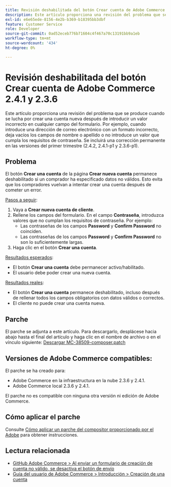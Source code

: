 ```yaml
---
title: Revisión deshabilitada del botón Crear cuenta de Adobe Commerce 2.4.1 y 2.3.6
description: Este artículo proporciona una revisión del problema que se produce cuando se lucha por crear una cuenta nueva después de introducir un valor incorrecto en cualquier campo del formulario. Por ejemplo, cuando introduce una dirección de correo electrónico con un formato incorrecto, deja vacíos los campos de nombre o apellido o no introduce un valor que cumpla los requisitos de contraseña. Se incluirá una corrección permanente en las versiones del primer trimestre (2.4.2, 2.4.1-p1 y 2.3.6-p1).
exl-id: e6e65ede-8156-4e2b-b369-b18395bb3dbf
feature: Customer Service
role: Developer
source-git-commit: 0ad52eceb776b71604c4f467a70c13191bb9a1eb
workflow-type: tm+mt
source-wordcount: '434'
ht-degree: 0%

---
```


# Revisión deshabilitada del botón Crear cuenta de Adobe Commerce 2.4.1 y 2.3.6

Este artículo proporciona una revisión del problema que se produce cuando se lucha por crear una cuenta nueva después de introducir un valor incorrecto en cualquier campo del formulario. Por ejemplo, cuando introduce una dirección de correo electrónico con un formato incorrecto, deja vacíos los campos de nombre o apellido o no introduce un valor que cumpla los requisitos de contraseña. Se incluirá una corrección permanente en las versiones del primer trimestre (2.4.2, 2.4.1-p1 y 2.3.6-p1).

## Problema

El botón **Crear una cuenta** de la página **Crear nueva cuenta** permanece deshabilitado si un comprador ha especificado datos no válidos. Esto evita que los compradores vuelvan a intentar crear una cuenta después de cometer un error.

<u>Pasos a seguir</u>:

1. Vaya a **Crear nueva cuenta de cliente**.
1. Rellene los campos del formulario. En el campo **Contraseña**, introduzca valores que no cumplan los requisitos de contraseña. Por ejemplo:
   * Las contraseñas de los campos **Password** y **Confirm Password** no coinciden.
   * Las contraseñas de los campos **Password** y **Confirm Password** no son lo suficientemente largas.
1. Haga clic en el botón **Crear una cuenta**.

<u>Resultados esperados</u>:

* El botón **Crear una cuenta** debe permanecer activo/habilitado.
* El usuario debe poder crear una nueva cuenta.

<u>Resultados reales</u>:

* El botón **Crear una cuenta** permanece deshabilitado, incluso después de rellenar todos los campos obligatorios con datos válidos o correctos.
* El cliente no puede crear una cuenta nueva.

## Parche

El parche se adjunta a este artículo. Para descargarlo, desplácese hacia abajo hasta el final del artículo y haga clic en el nombre de archivo o en el vínculo siguiente: [Descargar MC-38509-composer.patch](assets/MC-38509-composer.patch.zip)

## Versiones de Adobe Commerce compatibles:

El parche se ha creado para:

* Adobe Commerce en la infraestructura en la nube 2.3.6 y 2.4.1.
* Adobe Commerce local 2.3.6 y 2.4.1.

El parche no es compatible con ninguna otra versión ni edición de Adobe Commerce.

## Cómo aplicar el parche

Consulte [Cómo aplicar un parche del compositor proporcionado por el Adobe](/help/how-to/general/how-to-apply-a-composer-patch-provided-by-magento.md) para obtener instrucciones.

## Lectura relacionada

* [GitHub Adobe Commerce > Al enviar un formulario de creación de cuenta no válido, se desactiva el botón de envío](https://github.com/magento/magento2/issues/30513)
* [Guía del usuario de Adobe Commerce > Introducción > Creación de una cuenta](https://docs.magento.com/user-guide/magento/magento-account-create.html)
